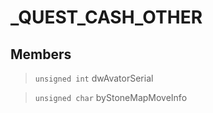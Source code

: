 # _QUEST_CASH_OTHER
 
## Members
 
> `unsigned int` dwAvatorSerial
 
> `unsigned char` byStoneMapMoveInfo
 
